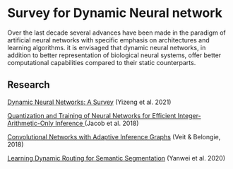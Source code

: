 # Survey for Dynamic Neural network
Over the last decade several advances have been made in the paradigm of 
artificial neural networks with specific emphasis on architectures and learning algorithms.
it is envisaged that dynamic neural networks, 
in addition to better representation of biological neural systems,
offer better computational capabilities compared to their static counterparts.

## Research

[Dynamic Neural Networks: A Survey](https://arxiv.org/pdf/2102.04906.pdf) (Yizeng et al. 2021)

[Quantization and Training of Neural Networks for Efficient Integer-Arithmetic-Only Inference
](https://arxiv.org/abs/1712.05877) (Jacob et al. 2018)

[Convolutional Networks with Adaptive Inference Graphs](https://arxiv.org/abs/1711.11503) (Veit & Belongie, 2018)

[Learning Dynamic Routing for Semantic Segmentation](https://arxiv.org/abs/2003.10401) (Yanwei et al. 2020)
